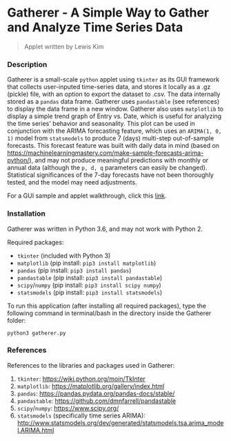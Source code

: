# Gatherer - A Simple Way to Gather and Analyze Time Series Data
> Applet written by Lewis Kim

### Description

Gatherer is a small-scale ``python`` applet using ``tkinter`` as its GUI framework that collects user-inputed time-series data, and stores it locally as a .gz (pickle) file, with an option to export the dataset to .csv. The data internally stored as a ``pandas`` data frame. Gatherer uses ``pandastable`` (see references) to display the data frame in a new window. Gatherer also uses ``matplotlib`` to display a simple trend graph of Entry vs. Date, which is useful for analyzing the time series' behavior and seasonality. This plot can be used in conjunction with the ARIMA forecasting feature, which uses an ``ARIMA(1, 0, 1)`` model from ``statsmodels`` to produce 7 (days) multi-step out-of-sample forecasts. This forecast feature was built with daily data in mind (based on https://machinelearningmastery.com/make-sample-forecasts-arima-python/), and may not produce meaningful predictions with monthly or annual data (although the ``p, d, q`` parameters can easily be changed). Statistical significances of the 7-day forecasts have not been thoroughly tested, and the model may need adjustments.

For a GUI sample and applet walkthrough, click this [link](gui_sample/README.md).

### Installation

Gatherer was written in Python 3.6, and may not work with Python 2.

Required packages:
- ``tkinter`` (included with Python 3)
- ``matplotlib`` (pip install: ``pip3 install matplotlib``)
- ``pandas`` (pip install: ``pip3 install pandas``)
- ``pandastable`` (pip install: ``pip3 install pandastable``)
- ``scipy``/``numpy`` (pip install: ``pip3 install scipy numpy``)
- ``statsmodels`` (pip install: ``pip3 install statsmodels``)

To run this application (after installing all required packages), type the following command in terminal/bash in the directory inside the Gatherer folder:

```
python3 gatherer.py
```

### References

References to the libraries and packages used in Gatherer:

1) ``tkinter``: https://wiki.python.org/moin/TkInter
2) ``matplotlib``: https://matplotlib.org/gallery/index.html
3) ``pandas``: https://pandas.pydata.org/pandas-docs/stable/
4) ``pandastable``: https://github.com/dmnfarrell/pandastable
5) ``scipy``/``numpy``: https://www.scipy.org/
6) ``statsmodels`` (specifically time series ARIMA): http://www.statsmodels.org/dev/generated/statsmodels.tsa.arima_model.ARIMA.html
